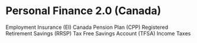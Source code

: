 Personal Finance 2.0 (Canada)
=======

Employment Insurance (EI)
Canada Pension Plan (CPP)
Registered Retirement Savings (RRSP)
Tax Free Savings Account (TFSA)
Income Taxes